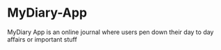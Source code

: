 # MyDiary-App
MyDiary App is an online journal where users pen down their day to day affairs or important stuff
